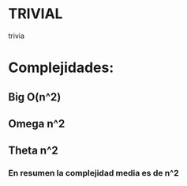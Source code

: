 # TRIVIAL
trivia 
# Complejidades:
## Big O(n^2)
## Omega n^2
## Theta n^2
### En resumen la complejidad media es de n^2

